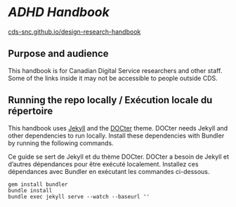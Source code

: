 # *ADHD Handbook*

[cds-snc.github.io/design-research-handbook](https://cds-snc.github.io/design-research-handbook/)

## Purpose and audience
This handbook is for Canadian Digital Service researchers and other staff. Some of the links inside it may not be accessible to people outside CDS.



## Running the repo locally / Exécution locale du répertoire
This handbook uses [Jekyll](http://jekyllrb.com/) and the [DOCter](https://github.com/cfpb/DOCter) theme.  DOCter needs Jekyll and other dependencies to run locally. Install these dependencies with Bundler by running the following commands.

Ce guide se sert de Jekyll et du thème DOCter. DOCter a besoin de Jekyll et d’autres dépendances pour être exécuté localement. Installez ces dépendances avec Bundler en exécutant les commandes ci-dessous.

```
gem install bundler
bundle install
bundle exec jekyll serve --watch --baseurl ''
```
